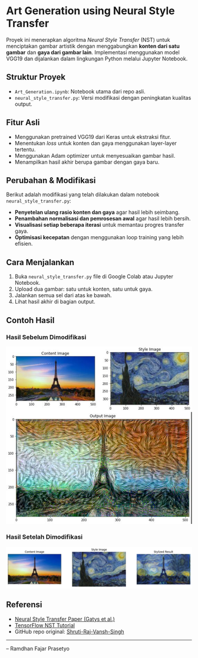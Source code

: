 #  Art Generation using Neural Style Transfer

Proyek ini menerapkan algoritma *Neural Style Transfer* (NST) untuk menciptakan gambar artistik dengan menggabungkan **konten dari satu gambar** dan **gaya dari gambar lain**. Implementasi menggunakan model VGG19 dan dijalankan dalam lingkungan Python melalui Jupyter Notebook.

##  Struktur Proyek

- `Art_Generation.ipynb`: Notebook utama dari repo asli.
- `neural_style_transfer.py`: Versi modifikasi  dengan peningkatan kualitas output.

##  Fitur Asli

- Menggunakan pretrained VGG19 dari Keras untuk ekstraksi fitur.
- Menentukan *loss* untuk konten dan gaya menggunakan layer-layer tertentu.
- Menggunakan Adam optimizer untuk menyesuaikan gambar hasil.
- Menampilkan hasil akhir berupa gambar dengan gaya baru.

##  Perubahan & Modifikasi

Berikut adalah modifikasi yang telah dilakukan dalam notebook `neural_style_transfer.py`:

-  **Penyetelan ulang rasio konten dan gaya** agar hasil lebih seimbang.
-  **Penambahan normalisasi dan pemrosesan awal** agar hasil lebih bersih.
-  **Visualisasi setiap beberapa iterasi** untuk memantau progres transfer gaya.
-  **Optimisasi kecepatan** dengan menggunakan loop training yang lebih efisien.

##  Cara Menjalankan

1. Buka `neural_style_transfer.py` file di Google Colab atau Jupyter Notebook.
2. Upload dua gambar: satu untuk konten, satu untuk gaya.
3. Jalankan semua sel dari atas ke bawah.
4. Lihat hasil akhir di bagian output.

##  Contoh Hasil

### Hasil Sebelum Dimodifikasi
![Hasil Asli](hasil_asli.JPG)

### Hasil Setelah Dimodifikasi
![Hasil Modifikasi](hasil_modifikasi.png)


##  Referensi

- [Neural Style Transfer Paper (Gatys et al.)](https://arxiv.org/abs/1508.06576)
- [TensorFlow NST Tutorial](https://www.tensorflow.org/tutorials/generative/style_transfer)
- GitHub repo original: [Shruti-Raj-Vansh-Singh](https://github.com/Shruti-Raj-Vansh-Singh/Art-Generation-using-neural-style-tranfer)

---

– Ramdhan Fajar Prasetyo
